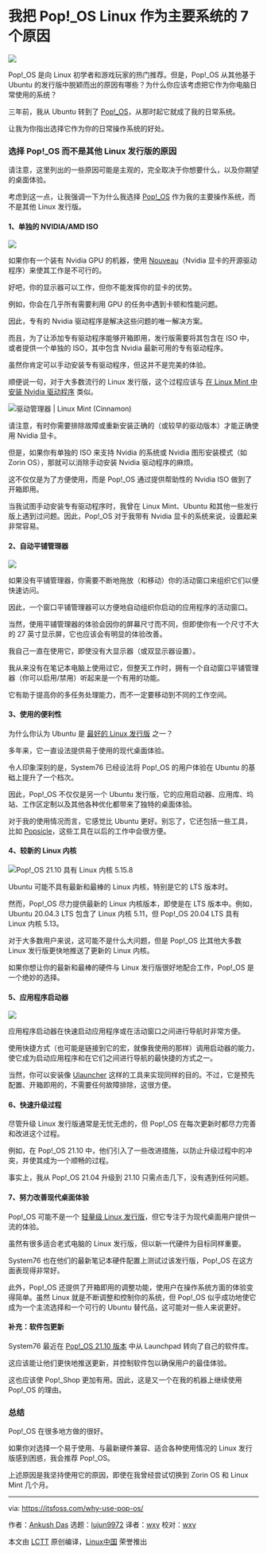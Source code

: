 [#]: subject: "7 Reasons Why I Use Pop!_OS Linux Distro as My Daily Driver"
[#]: via: "https://itsfoss.com/why-use-pop-os/"
[#]: author: "Ankush Das https://itsfoss.com/author/ankush/"
[#]: collector: "lujun9972"
[#]: translator: "wxy"
[#]: reviewer: "wxy"
[#]: publisher: "wxy"
[#]: url: "https://linux.cn/article-14118-1.html"

我把 Pop!_OS Linux 作为主要系统的 7 个原因
======

![](https://img.linux.net.cn/data/attachment/album/202112/26/115716cr4hqyp8qjrxyqp9.jpg)

Pop!_OS 是向 Linux 初学者和游戏玩家的热门推荐。但是，Pop!_OS 从其他基于 Ubuntu 的发行版中脱颖而出的原因有哪些？为什么你应该考虑把它作为你电脑日常使用的系统？

三年前，我从 Ubuntu 转到了 [Pop!_OS][1]，从那时起它就成了我的日常系统。

让我为你指出选择它作为你的日常操作系统的好处。

### 选择 Pop!_OS 而不是其他 Linux 发行版的原因

请注意，这里列出的一些原因可能是主观的，完全取决于你想要什么，以及你期望的桌面体验。

考虑到这一点，让我强调一下为什么我选择 [Pop!_OS][2] 作为我的主要操作系统，而不是其他 Linux 发行版。

#### 1、单独的 NVIDIA/AMD ISO

![][3]

如果你有一个装有 Nvidia GPU 的机器，使用 [Nouveau][4]（Nvidia 显卡的开源驱动程序）来使其工作是不可行的。

好吧，你的显示器可以工作，但你不能发挥你的显卡的优势。

例如，你会在几乎所有需要利用 GPU 的任务中遇到卡顿和性能问题。

因此，专有的 Nvidia 驱动程序是解决这些问题的唯一解决方案。

而且，为了让添加专有驱动程序能够开箱即用，发行版需要将其包含在 ISO 中，或者提供一个单独的 ISO，其中包含 Nvidia 最新可用的专有驱动程序。

虽然你肯定可以手动安装专有驱动程序，但这并不是完美的体验。

顺便说一句，对于大多数流行的 Linux 发行版，这个过程应该与 [在 Linux Mint 中安装 Nvidia 驱动程序][5] 类似。

![驱动管理器 | Linux Mint (Cinnamon)][6]

请注意，有时你需要排除故障或重新安装正确的（或较早的驱动版本）才能正确使用 Nvidia 显卡。

但是，如果你有单独的 ISO 来支持 Nvidia 的系统或 Nvidia 图形安装模式（如 Zorin OS），那就可以消除手动安装 Nvidia 驱动程序的麻烦。

这不仅仅是为了方便使用，而是 Pop!_OS 通过提供帮助性的 Nvidia ISO 做到了开箱即用。

当我试图手动安装专有驱动程序时，我曾在 Linux Mint、Ubuntu 和其他一些发行版上遇到过问题。因此，Pop!_OS 对于我带有 Nvidia 显卡的系统来说，设置起来非常容易。

#### 2、自动平铺管理器

![][7]

如果没有平铺管理器，你需要不断地拖放（和移动）你的活动窗口来组织它们以便快速访问。

因此，一个窗口平铺管理器可以方便地自动组织你启动的应用程序的活动窗口。

当然，使用平铺管理器的体验会因你的屏幕尺寸而不同，但即使你有一个尺寸不大的 27 英寸显示屏，它也应该会有明显的体验改善。

我自己一直在使用它，即使没有大显示器（或双显示器设置）。

我从来没有在笔记本电脑上使用过它，但整天工作时，拥有一个自动窗口平铺管理器（你可以启用/禁用）听起来是一个有用的功能。

它有助于提高你的多任务处理能力，而不一定要移动到不同的工作空间。

#### 3、使用的便利性

为什么你认为 Ubuntu 是 [最好的 Linux 发行版][8] 之一？

多年来，它一直设法提供易于使用的现代桌面体验。

令人印象深刻的是，System76 已经设法将 Pop!_OS 的用户体验在 Ubuntu 的基础上提升了一个档次。

因此，Pop!_OS 不仅仅是另一个 Ubuntu 发行版，它的应用启动器、应用库、坞站、工作区定制以及其他各种优化都带来了独特的桌面体验。

对于我的使用情况而言，它感觉比 Ubuntu 更好。别忘了，它还包括一些工具，比如 [Popsicle][9]，这些工具在以后的工作中会很方便。

#### 4、较新的 Linux 内核

![Pop!_OS 21.10 具有 Linux 内核 5.15.8][10]

Ubuntu 可能不具有最新和最棒的 Linux 内核，特别是它的 LTS 版本时。

然而，Pop!_OS 尽力提供最新的 Linux 内核版本，即使是在 LTS 版本中。例如，Ubuntu 20.04.3 LTS 包含了 Linux 内核 5.11，但 Pop!_OS 20.04 LTS 具有 Linux 内核 5.13。

对于大多数用户来说，这可能不是什么大问题，但是 Pop!_OS 比其他大多数 Linux 发行版更快地推送了更新的 Linux 内核。

如果你想让你的最新和最棒的硬件与 Linux 发行版很好地配合工作，Pop!_OS 是一个绝妙的选择。

#### 5、应用程序启动器

![][11]

应用程序启动器在快速启动应用程序或在活动窗口之间进行导航时非常方便。

使用快捷方式（也可能是链接到它的宏，就像我使用的那样）调用启动器的能力，使它成为启动应用程序和在它们之间进行导航的最快捷的方式之一。

当然，你可以安装像 [Ulauncher][12] 这样的工具来实现同样的目的。不过，它是预先配置、开箱即用的，不需要任何故障排除，这很方便。

#### 6、快速升级过程

尽管升级 Linux 发行版通常是无忧无虑的，但 Pop!_OS 在每次更新时都尽力完善和改进这个过程。

例如，在 Pop!_OS 21.10 中，他们引入了一些改进措施，以防止升级过程中的冲突，并使其成为一个顺畅的过程。

事实上，我从 Pop!_OS 21.04 升级到 21.10 只需点击几下，没有遇到任何问题。

#### 7、努力改善现代桌面体验

Pop!_OS 可能不是一个 [轻量级 Linux 发行版][13]，但它专注于为现代桌面用户提供一流的体验。

虽然有很多适合老式电脑的 Linux 发行版，但以新一代硬件为目标同样重要。

System76 也在他们的最新笔记本硬件配置上测试过该发行版，Pop!_OS 在这方面表现得非常好。

此外，Pop!_OS 还提供了开箱即用的调整功能，使用户在操作系统方面的体验变得简单。虽然 Linux 就是不断调整和控制你的系统，但 Pop!_OS 似乎成功地使它成为一个主流选择和一个可行的 Ubuntu 替代品，这可能对一些人来说更好。

#### 补充：软件包更新

System76 最近在 [Pop!_OS 21.10 版本][14] 中从 Launchpad 转向了自己的软件库。

这应该能让他们更快地推送更新，并控制软件包以确保用户的最佳体验。

这也应该使 Pop!_Shop 更加有用。因此，这是又一个在我的机器上继续使用 Pop!_OS 的理由。

### 总结

Pop!_OS 在很多地方做的很好。

如果你对选择一个易于使用、与最新硬件兼容、适合各种使用情况的 Linux 发行版感到困惑，我会推荐 Pop!_OS。

上述原因是我坚持使用它的原因，即使在我曾经尝试切换到 Zorin OS 和 Linux Mint 几个月。

--------------------------------------------------------------------------------

via: https://itsfoss.com/why-use-pop-os/

作者：[Ankush Das][a]
选题：[lujun9972][b]
译者：[wxy](https://github.com/wxy)
校对：[wxy](https://github.com/wxy)

本文由 [LCTT](https://github.com/LCTT/TranslateProject) 原创编译，[Linux中国](https://linux.cn/) 荣誉推出

[a]: https://itsfoss.com/author/ankush/
[b]: https://github.com/lujun9972
[1]: https://itsfoss.com/pop-os-vs-ubuntu/
[2]: https://pop.system76.com/
[3]: https://i1.wp.com/news.itsfoss.com/wp-content/uploads/2021/12/pop-os-downloads-iso.png?ssl=1
[4]: https://nouveau.freedesktop.org
[5]: https://itsfoss.com/nvidia-linux-mint/
[6]: https://i2.wp.com/news.itsfoss.com/wp-content/uploads/2021/12/linux-mint-driver-manager.jpg?ssl=1
[7]: https://i0.wp.com/news.itsfoss.com/wp-content/uploads/2021/12/pop-os-window-tiling.png?ssl=1
[8]: https://itsfoss.com/best-linux-distributions/
[9]: https://github.com/pop-os/popsicle
[10]: https://i2.wp.com/news.itsfoss.com/wp-content/uploads/2021/12/pop-os-21-10-linux-kernel.png?ssl=1
[11]: https://i1.wp.com/news.itsfoss.com/wp-content/uploads/2021/12/pop-os-application-launcher.png?ssl=1
[12]: https://itsfoss.com/ulauncher/
[13]: https://itsfoss.com/lightweight-linux-beginners/
[14]: https://news.itsfoss.com/pop-os-21-10/

